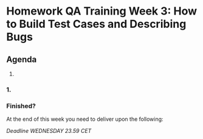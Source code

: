 # Homework QA Training Week 3: How to Build Test Cases and Describing Bugs

## Agenda

1.

### 1.

### Finished?

At the end of this week you need to deliver upon the following:

_Deadline WEDNESDAY 23.59 CET_
